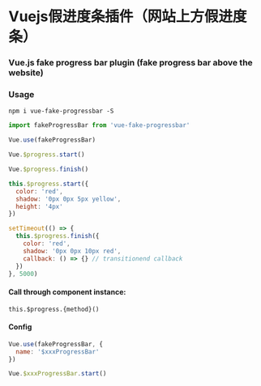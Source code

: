 # Vuejs假进度条插件（网站上方假进度条）
### Vue.js fake progress bar plugin (fake progress bar above the website)

### Usage

`npm i vue-fake-progressbar -S`

```javascript
import fakeProgressBar from 'vue-fake-progressbar'

Vue.use(fakeProgressBar)

Vue.$progress.start()

Vue.$progress.finish()

this.$progress.start({
  color: 'red',
  shadow: '0px 0px 5px yellow',
  height: '4px'
})

setTimeout(() => {
  this.$progress.finish({
    color: 'red',
    shadow: '0px 0px 10px red',
    callback: () => {} // transitionend callback
  })
}, 5000)
```

#### Call through component instance:

`this.$progress.{method}()`

#### Config
```javascript
Vue.use(fakeProgressBar, {
  name: '$xxxProgressBar'
})

Vue.$xxxProgressBar.start()
```
